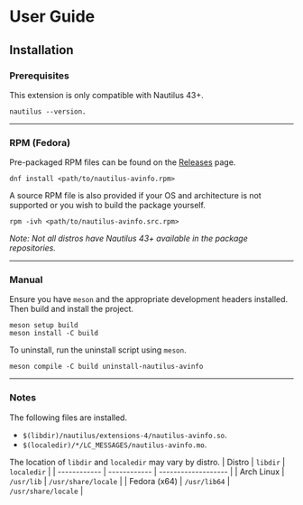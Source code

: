 # User Guide


## Installation

### Prerequisites

This extension is only compatible with Nautilus 43+.
```
nautilus --version.
```

---

### RPM (Fedora)
Pre-packaged RPM files can be found on the [Releases](https://github.com/ezhai/nautilus-avinfo/releases) page.
```
dnf install <path/to/nautilus-avinfo.rpm>
```

A source RPM file is also provided if your OS and architecture is not supported or you wish to build the package yourself.
```
rpm -ivh <path/to/nautilus-avinfo.src.rpm>
```

*Note: Not all distros have Nautilus 43+ available in the package repositories.*

---

### Manual
Ensure you have `meson` and the appropriate development headers installed. Then build and install the project.
```
meson setup build
meson install -C build
```

To uninstall, run the uninstall script using `meson`.
```
meson compile -C build uninstall-nautilus-avinfo
```

---

### Notes

The following files are installed.
- `$(libdir)/nautilus/extensions-4/nautilus-avinfo.so`.
- `$(localedir)/*/LC_MESSAGES/nautilus-avinfo.mo`.

The location of `libdir` and `localedir` may vary by distro.
| Distro       | `libdir`     | `localedir`         |
| ------------ | ------------ | ------------------- |
| Arch Linux   | `/usr/lib`   | `/usr/share/locale` |
| Fedora (x64) | `/usr/lib64` | `/usr/share/locale` |
